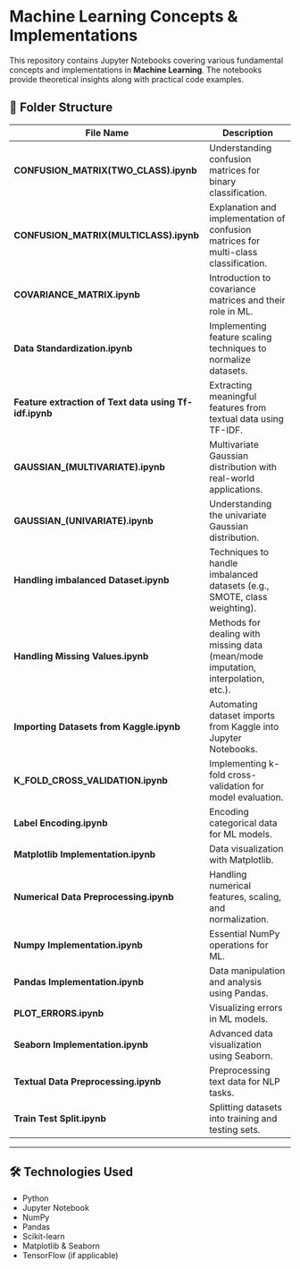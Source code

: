 # Machine Learning Concepts & Implementations

This repository contains Jupyter Notebooks covering various fundamental concepts and implementations in **Machine Learning**. The notebooks provide theoretical insights along with practical code examples.

## 📂 Folder Structure

| File Name | Description |
|-----------|------------|
| **CONFUSION_MATRIX(TWO_CLASS).ipynb** | Understanding confusion matrices for binary classification. |
| **CONFUSION_MATRIX(MULTICLASS).ipynb** | Explanation and implementation of confusion matrices for multi-class classification. |
| **COVARIANCE_MATRIX.ipynb** | Introduction to covariance matrices and their role in ML. |
| **Data Standardization.ipynb** | Implementing feature scaling techniques to normalize datasets. |
| **Feature extraction of Text data using Tf-idf.ipynb** | Extracting meaningful features from textual data using TF-IDF. |
| **GAUSSIAN_(MULTIVARIATE).ipynb** | Multivariate Gaussian distribution with real-world applications. |
| **GAUSSIAN_(UNIVARIATE).ipynb** | Understanding the univariate Gaussian distribution. |
| **Handling imbalanced Dataset.ipynb** | Techniques to handle imbalanced datasets (e.g., SMOTE, class weighting). |
| **Handling Missing Values.ipynb** | Methods for dealing with missing data (mean/mode imputation, interpolation, etc.). |
| **Importing Datasets from Kaggle.ipynb** | Automating dataset imports from Kaggle into Jupyter Notebooks. |
| **K_FOLD_CROSS_VALIDATION.ipynb** | Implementing k-fold cross-validation for model evaluation. |
| **Label Encoding.ipynb** | Encoding categorical data for ML models. |
| **Matplotlib Implementation.ipynb** | Data visualization with Matplotlib. |
| **Numerical Data Preprocessing.ipynb** | Handling numerical features, scaling, and normalization. |
| **Numpy Implementation.ipynb** | Essential NumPy operations for ML. |
| **Pandas Implementation.ipynb** | Data manipulation and analysis using Pandas. |
| **PLOT_ERRORS.ipynb** | Visualizing errors in ML models. |
| **Seaborn Implementation.ipynb** | Advanced data visualization using Seaborn. |
| **Textual Data Preprocessing.ipynb** | Preprocessing text data for NLP tasks. |
| **Train Test Split.ipynb** | Splitting datasets into training and testing sets. |

---

## 🛠 Technologies Used
- Python
- Jupyter Notebook
- NumPy
- Pandas
- Scikit-learn
- Matplotlib & Seaborn
- TensorFlow (if applicable)

